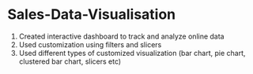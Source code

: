 # Sales-Data-Visualisation
1. Created interactive dashboard to track and analyze online data
2. Used customization using filters and slicers
3. Used different types of customized visualization (bar chart, pie chart, clustered bar chart, slicers etc)
